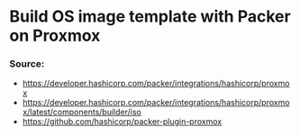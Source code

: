 # Build OS image template with Packer on Proxmox



### Source:
- https://developer.hashicorp.com/packer/integrations/hashicorp/proxmox
- https://developer.hashicorp.com/packer/integrations/hashicorp/proxmox/latest/components/builder/iso
- https://github.com/hashicorp/packer-plugin-proxmox